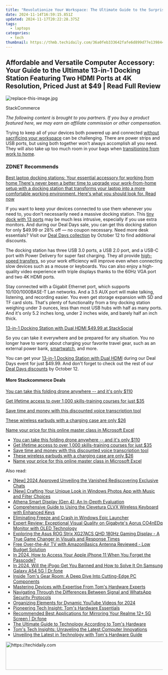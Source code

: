```yaml
---
title: "Revolutionize Your Workspace: The Ultimate Guide to the Surprising Power Feature in the Latest 12-Port Thunderbolt Dock for Enhanced Windows Experience"
date: 2024-11-14T16:59:15.851Z
updated: 2024-11-17T20:22:28.375Z
tags:
  - laptops
categories:
  - tech
thumbnail: https://thmb.techidaily.com/36a0feb333642fafe6d899d77e13984485a54242ddf28da6d8e7c4998067f22e.jpg
---
```


## Affordable and Versatile Computer Accessory: Your Guide to the Ultimate 13-in-1 Docking Station Featuring Two HDMI Ports at 4K Resolution, Priced Just at $49 | Read Full Review

![replace-this-image.jpg](https://www.zdnet.com/a/img/resize/835566e810dff5189437047d5daeaff5cc1de739/2022/10/07/7d950392-60c9-420b-bf3b-0deb15502618/zd-13-in-1-docking-station.jpg?auto=webp&width=1280)

StackCommerce

_The following content is brought to you  partners. If you buy a product featured here, we may earn an affiliate commission or other compensation._

Trying to keep all of your devices both powered up and connected [without sacrificing your workspace](https://www.zdnet.com/article/buying-a-laptop-docking-station-avoid-these-5-mistakes/) can be challenging. There are power strips and USB ports, but using both together won't always accomplish all you need. They will also take up too much room in your bags when [transitioning from work to home](https://www.techwalla.com/articles/what-is-the-purpose-of-a-docking-station).

### **ZDNET** Recommends

[Best laptop docking stations: Your essential accessory for working from home There's never been a better time to upgrade your work-from-home setup with a docking station that transforms your laptop into a more comfortable working environment. Here's what you should look for.  Read now](https://www.zdnet.com/article/best-laptop-docking-station/)

If you want to keep your devices connected to use them whenever you need to, you don't necessarily need a massive docking station. This [tiny dock with 13 ports](https://stacksocial.com/sales/13-in-1-docking-station-with-dual-hdmi?utm%5Fsource=zdnet.com&utm%5Fmedium=referral&utm%5Fcampaign=13-in-1-docking-station-with-dual-hdmi&utm%5Fterm=scsf-556877&utm%5Fcontent=a0x1P000004yWgUQAU&scsonar=1&aid=a-ceempx7z) may be much less intrusive, especially if you use extra monitors. And during our Deal Days sale, you can get this docking station for only $49.99 or 28% off — no coupon necessary. Need more desk essentials? Visit our [Deal Days collection](https://stacksocial.com/collections/deal-days?aid=a-ceempx7z&utm%5Fsource=zdnet.com&utm%5Fmedium=referral&utm%5Fcampaign=deal-days) by October 12 to find additional discounts.

The docking station has three USB 3.0 ports, a USB 2.0 port, and a USB-C port with Power Delivery for super fast charging. They all provide [high-speed transfers](https://stacksocial.com/sales/13-in-1-docking-station-with-dual-hdmi?utm%5Fsource=zdnet.com&utm%5Fmedium=referral&utm%5Fcampaign=13-in-1-docking-station-with-dual-hdmi&utm%5Fterm=scsf-556877&utm%5Fcontent=a0x1P000004yWgUQAU&scsonar=1&aid=a-ceempx7z), so your work efficiency will improve even when connecting slow devices such as a mouse or keyboards. You can also enjoy a high-quality video experience with triple displays thanks to the 60Hz VGA port and two 4K HDMI ports.

Stay connected with a Gigabit Ethernet port, which supports 10/100/1000BASE-T Lan networks. And a 3.5 AUX port will make talking, listening, and recording easier. You even get storage expansion with SD and TF card slots. That's plenty of functionality from a tiny docking station weighing under 3 ounces, less than most USB hubs with half as many ports. And it's only 5.2 inches long, under 2 inches wide, and barely half an inch thick.

[13-in-1 Docking Station with Dual HDMI $49.99 at StackSocial](https://stacksocial.com/sales/13-in-1-docking-station-with-dual-hdmi?utm%5Fsource=zdnet.com&utm%5Fmedium=referral&utm%5Fcampaign=13-in-1-docking-station-with-dual-hdmi&utm%5Fterm=scsf-556877&utm%5Fcontent=a0x1P000004yWgUQAU&scsonar=1&aid=a-ceempx7z)

So you can take it everywhere and be prepared for any situation. You no longer have to worry about charging your favorite travel gear, such as an external power bank, [smartwatch](https://www.zdnet.com/article/get-the-perfect-fitness-companion-with-smartwatch-functions-for-only-55/), and more.

You can get your [13-in-1 Docking Station with Dual HDMI](https://stacksocial.com/sales/13-in-1-docking-station-with-dual-hdmi?utm%5Fsource=zdnet.com&utm%5Fmedium=referral&utm%5Fcampaign=13-in-1-docking-station-with-dual-hdmi&utm%5Fterm=scsf-556877&utm%5Fcontent=a0x1P000004yWgUQAU&scsonar=1&aid=a-ceempx7z) during our Deal Days event for just $49.99\. And don't forget to check out the rest of our [Deal Days discounts](https://stacksocial.com/collections/deal-days?aid=a-ceempx7z&utm%5Fsource=zdnet.com&utm%5Fmedium=referral&utm%5Fcampaign=deal-days) by October 12.

#### More Stackcommerce Deals

[You can take this folding drone anywhere -- and it's only $110](https://www.zdnet.com/article/get-a-folding-drone-you-can-take-with-you-anywhere-for-110/ "You can take this folding drone anywhere  -- and it's only $110")

[Get lifetime access to over 1,000 skills-training courses for just $35](https://www.zdnet.com/article/learn-it-coding-and-design-skills-for-just-20-with-this-course-pack/ "Get lifetime access to over 1,000 skills-training courses for just $35")

[Save time and money with this discounted voice transcription tool](https://www.zdnet.com/article/save-money-and-time-with-this-discounted-voice-transcription-tool/ "Save time and money with this discounted voice transcription tool")

[These wireless earbuds with a charging case are only $26](https://www.zdnet.com/article/get-these-wireless-earbuds-with-a-charging-case-for-just-26/ "These wireless earbuds with a charging case are only $26")

[Name your price for this online master class in Microsoft Excel](https://www.zdnet.com/article/name-your-price-for-this-online-master-class-in-microsoft-excel/ "Name your price for this online master class in Microsoft Excel")

* [You can take this folding drone anywhere -- and it's only $110](https://www.zdnet.com/article/get-a-folding-drone-you-can-take-with-you-anywhere-for-110/ "You can take this folding drone anywhere  -- and it's only $110")
* [Get lifetime access to over 1,000 skills-training courses for just $35](https://www.zdnet.com/article/learn-it-coding-and-design-skills-for-just-20-with-this-course-pack/ "Get lifetime access to over 1,000 skills-training courses for just $35")
* [Save time and money with this discounted voice transcription tool](https://www.zdnet.com/article/save-money-and-time-with-this-discounted-voice-transcription-tool/ "Save time and money with this discounted voice transcription tool")
* [These wireless earbuds with a charging case are only $26](https://www.zdnet.com/article/get-these-wireless-earbuds-with-a-charging-case-for-just-26/ "These wireless earbuds with a charging case are only $26")
* [Name your price for this online master class in Microsoft Excel](https://www.zdnet.com/article/name-your-price-for-this-online-master-class-in-microsoft-excel/ "Name your price for this online master class in Microsoft Excel")

<ins class="adsbygoogle"
     style="display:block"
     data-ad-format="autorelaxed"
     data-ad-client="ca-pub-7571918770474297"
     data-ad-slot="1223367746"></ins>

<ins class="adsbygoogle"
     style="display:block"
     data-ad-client="ca-pub-7571918770474297"
     data-ad-slot="8358498916"
     data-ad-format="auto"
     data-full-width-responsive="true"></ins>

<span class="atpl-alsoreadstyle">Also read:</span>
<div><ul>
<li><a href="https://snapchat-videos.techidaily.com/new-2024-approved-unveiling-the-vanished-rediscovering-exclusive-chats/"><u>[New] 2024 Approved Unveiling the Vanished Rediscovering Exclusive Chats</u></a></li>
<li><a href="https://fox-http.techidaily.com/new-crafting-your-unique-look-in-windows-photos-app-with-music-and-filter-choices/"><u>[New] Crafting Your Unique Look in Windows Photos App with Music and Filter Choices</u></a></li>
<li><a href="https://buynow-info.techidaily.com/athena-smart-display-gen-4-an-in-depth-evaluation/"><u>Athena Smart Display (Gen 4): An In-Depth Evaluation</u></a></li>
<li><a href="https://hardware-reviews.techidaily.com/comprehensive-guide-to-using-the-clevetura-clvx-wireless-keyboard-with-enhanced-keys/"><u>Comprehensive Guide to Using the Clevetura CLVX Wireless Keyboard with Enhanced Keys</u></a></li>
<li><a href="https://win11.techidaily.com/eliminating-freeze-and-crash-in-windows-epic-launcher/"><u>Eliminating Freeze and Crash in Windows Epic Launcher</u></a></li>
<li><a href="https://hardware-reviews.techidaily.com/expert-review-exceptional-visual-quality-on-gigabytes-aorus-co4nedq-monitor-with-oled-technology/"><u>Expert Review: Exceptional Visual Quality on Gigabyte's Aorus CO4nEDq Monitor with OLED Technology</u></a></li>
<li><a href="https://hardware-reviews.techidaily.com/exploring-the-asus-rog-strix-xg27acs-qhd-180hz-gaming-display-a-true-game-changer-in-visuals-and-response-times/"><u>Exploring the Asus ROG Strix XG27ACS QHD 180Hz Gaming Display - A True Game Changer in Visuals and Response Times</u></a></li>
<li><a href="https://buynow-reviews.techidaily.com/free-over-the-air-tv-with-amazonbasics-antenna-reviewed-low-budget-solution/"><u>Free Over-the-Air TV with AmazonBasics Antenna Reviewed - Low Budget Solution</u></a></li>
<li><a href="https://ios-unlock.techidaily.com/in-2024-how-to-access-your-apple-iphone-11-when-you-forget-the-passcode-by-drfone-ios/"><u>In 2024, How to Access Your Apple iPhone 11 When You Forget the Passcode?</u></a></li>
<li><a href="https://phone-solutions.techidaily.com/in-2024-will-the-ipogo-get-you-banned-and-how-to-solve-it-on-samsung-galaxy-a54-5g-drfone-by-drfone-virtual-android/"><u>In 2024, Will the iPogo Get You Banned and How to Solve It On Samsung Galaxy A54 5G | Dr.fone</u></a></li>
<li><a href="https://hardware-reviews.techidaily.com/inside-toms-gear-room-a-deep-dive-into-cutting-edge-pc-components/"><u>Inside Tom's Gear Room: A Deep Dive Into Cutting-Edge PC Components</u></a></li>
<li><a href="https://hardware-reviews.techidaily.com/mastering-devices-with-expertise-from-toms-hardware-experts/"><u>Mastering Devices with Expertise From Tom's Hardware Experts</u></a></li>
<li><a href="https://tech-renaissance.techidaily.com/navigating-through-the-differences-between-signal-and-whatsapp-security-protocols/"><u>Navigating Through the Differences Between Signal and WhatsApp Security Protocols</u></a></li>
<li><a href="https://facebook-video-footage.techidaily.com/organizing-elements-for-dynamic-youtube-videos-for-2024/"><u>Organizing Elements for Dynamic YouTube Videos for 2024</u></a></li>
<li><a href="https://hardware-reviews.techidaily.com/pioneering-tech-insight-toms-hardware-essentials/"><u>Pioneering Tech Insight: Tom's Hardware Essentials</u></a></li>
<li><a href="https://screen-mirror.techidaily.com/recommended-best-applications-for-mirroring-your-realme-12plus-5g-screen-drfone-by-drfone-android/"><u>Recommended Best Applications for Mirroring Your Realme 12+ 5G Screen | Dr.fone</u></a></li>
<li><a href="https://hardware-reviews.techidaily.com/the-ultimate-guide-to-technology-according-to-toms-hardware/"><u>The Ultimate Guide to Technology According to Tom's Hardware</u></a></li>
<li><a href="https://hardware-reviews.techidaily.com/toms-tech-insights-unraveling-the-latest-computer-innovations/"><u>Tom's Tech Insights: Unraveling the Latest Computer Innovations</u></a></li>
<li><a href="https://hardware-reviews.techidaily.com/unveiling-the-latest-in-technology-with-toms-hardware-guide/"><u>Unveiling the Latest in Technology with Tom's Hardware Guide</u></a></li>
</ul></div>

<!-- affiliate ads begin -->
<a href="https://bluettius.sjv.io/c/5597632/2139111/17108" target="_top" id="2139111">
  <img src="//a.impactradius-go.com/display-ad/17108-2139111" border="0" alt="https://techidaily.com" width="728" height="90"/>
</a>
<img height="0" width="0" src="https://bluettius.sjv.io/i/5597632/2139111/17108" style="position:absolute;visibility:hidden;" border="0" />
<!-- affiliate ads end -->

